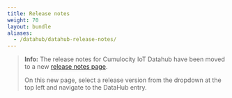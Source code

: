 ```yaml
---
title: Release notes
weight: 70
layout: bundle
aliases:
  - /datahub/datahub-release-notes/
---
```


>**Info:** The release notes for Cumulocity IoT Datahub have been moved to a new [release notes page](https://cumulocity.com/guides/releasenotes).
>
>On this new page, select a release version from the dropdown at the top left and navigate to the DataHub entry.
